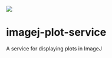 [![](https://github.com/scijava/scijava-plot/actions/workflows/build-main.yml/badge.svg)](https://github.com/scijava/scijava-plot/actions/workflows/build-main.yml)

# imagej-plot-service

A service for displaying plots in ImageJ
